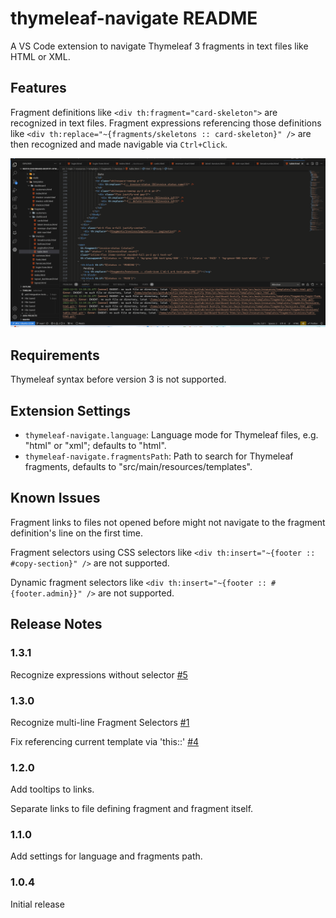 # thymeleaf-navigate README

A VS Code extension to navigate Thymeleaf 3 fragments in text files like HTML or XML.

## Features

Fragment definitions like `<div th:fragment="card-skeleton">` are recognized in text files.
Fragment expressions referencing those definitions like
`<div th:replace="~{fragments/skeletons :: card-skeleton}" />` are then recognized and made navigable via
`Ctrl+Click`.

![thymeleaf-navigate demo](assets/images/demo.gif)

## Requirements

Thymeleaf syntax before version 3 is not supported.

## Extension Settings

- `thymeleaf-navigate.language`: Language mode for Thymeleaf files, e.g. "html" or "xml"; defaults to "html".
- `thymeleaf-navigate.fragmentsPath`: Path to search for Thymeleaf fragments, defaults to "src/main/resources/templates".

## Known Issues

Fragment links to files not opened before might not navigate to the fragment definition's line on the first time.

Fragment selectors using CSS selectors like `<div th:insert="~{footer :: #copy-section}" />` are not supported.

Dynamic fragment selectors like `<div th:insert="~{footer :: #{footer.admin}}" />` are not supported.

## Release Notes

### 1.3.1

Recognize expressions without selector [#5](https://github.com/sgruendel/vscode-extension-thymeleaf-navigate/issues/5)

### 1.3.0

Recognize multi-line Fragment Selectors [#1](https://github.com/sgruendel/vscode-extension-thymeleaf-navigate/issues/1)

Fix referencing current template via 'this::' [#4](https://github.com/sgruendel/vscode-extension-thymeleaf-navigate/issues/4)

### 1.2.0

Add tooltips to links.

Separate links to file defining fragment and fragment itself.

### 1.1.0

Add settings for language and fragments path.

### 1.0.4

Initial release
